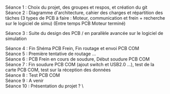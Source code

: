 Séance 1 : Choix du projet, des groupes et respos, et création du git \
Séance 2 : Diagramme d'architecture, cahier des charges et répartition des tâches (3 types de PCB à faire : Moteur, communication et frein + recherche sur le logiciel de simu)
(Entre temps PCB Moteur terminé)

Séance 3 : Suite du design des PCB / en parallèle avancée sur le logiciel de simulation 


Séance 4 : Fin Shéma PCB Frein, Fin routage et envoi PCB COM \
Séance 5 : Première tentative de routage ... \
Séance 6 : PCB Frein en cours de soudure, Début soudure PCB COM \
Séance 7 : Fin soudure PCB COM (ajout switch et USB2.0 ...), test de la carte PCB COM, test sur la réception des données \
Séance 8 : Test PCB COM \
Séance 9 : A venir \
Séance 10 : Présentation du projet ?  \
